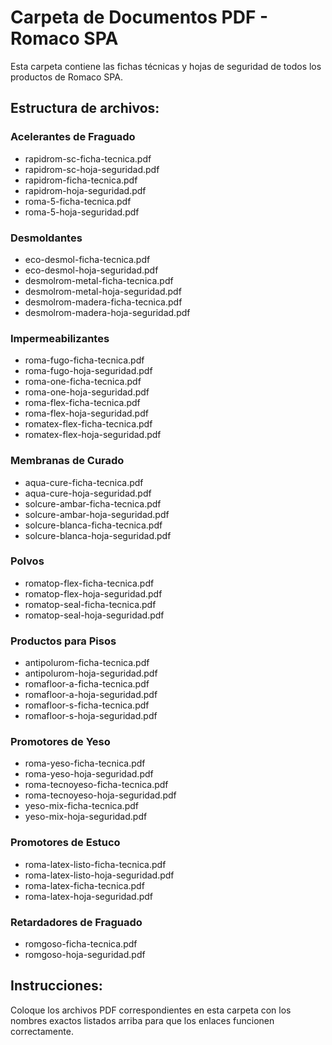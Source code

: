 # Carpeta de Documentos PDF - Romaco SPA

Esta carpeta contiene las fichas técnicas y hojas de seguridad de todos los productos de Romaco SPA.

## Estructura de archivos:

### Acelerantes de Fraguado
- rapidrom-sc-ficha-tecnica.pdf
- rapidrom-sc-hoja-seguridad.pdf
- rapidrom-ficha-tecnica.pdf
- rapidrom-hoja-seguridad.pdf
- roma-5-ficha-tecnica.pdf
- roma-5-hoja-seguridad.pdf

### Desmoldantes
- eco-desmol-ficha-tecnica.pdf
- eco-desmol-hoja-seguridad.pdf
- desmolrom-metal-ficha-tecnica.pdf
- desmolrom-metal-hoja-seguridad.pdf
- desmolrom-madera-ficha-tecnica.pdf
- desmolrom-madera-hoja-seguridad.pdf

### Impermeabilizantes
- roma-fugo-ficha-tecnica.pdf
- roma-fugo-hoja-seguridad.pdf
- roma-one-ficha-tecnica.pdf
- roma-one-hoja-seguridad.pdf
- roma-flex-ficha-tecnica.pdf
- roma-flex-hoja-seguridad.pdf
- romatex-flex-ficha-tecnica.pdf
- romatex-flex-hoja-seguridad.pdf

### Membranas de Curado
- aqua-cure-ficha-tecnica.pdf
- aqua-cure-hoja-seguridad.pdf
- solcure-ambar-ficha-tecnica.pdf
- solcure-ambar-hoja-seguridad.pdf
- solcure-blanca-ficha-tecnica.pdf
- solcure-blanca-hoja-seguridad.pdf

### Polvos
- romatop-flex-ficha-tecnica.pdf
- romatop-flex-hoja-seguridad.pdf
- romatop-seal-ficha-tecnica.pdf
- romatop-seal-hoja-seguridad.pdf

### Productos para Pisos
- antipolurom-ficha-tecnica.pdf
- antipolurom-hoja-seguridad.pdf
- romafloor-a-ficha-tecnica.pdf
- romafloor-a-hoja-seguridad.pdf
- romafloor-s-ficha-tecnica.pdf
- romafloor-s-hoja-seguridad.pdf

### Promotores de Yeso
- roma-yeso-ficha-tecnica.pdf
- roma-yeso-hoja-seguridad.pdf
- roma-tecnoyeso-ficha-tecnica.pdf
- roma-tecnoyeso-hoja-seguridad.pdf
- yeso-mix-ficha-tecnica.pdf
- yeso-mix-hoja-seguridad.pdf

### Promotores de Estuco
- roma-latex-listo-ficha-tecnica.pdf
- roma-latex-listo-hoja-seguridad.pdf
- roma-latex-ficha-tecnica.pdf
- roma-latex-hoja-seguridad.pdf

### Retardadores de Fraguado
- romgoso-ficha-tecnica.pdf
- romgoso-hoja-seguridad.pdf

## Instrucciones:
Coloque los archivos PDF correspondientes en esta carpeta con los nombres exactos listados arriba para que los enlaces funcionen correctamente.